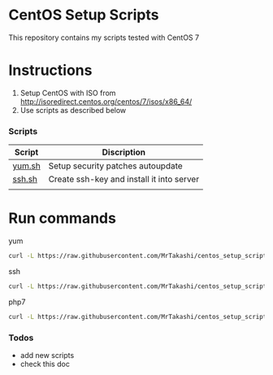 # CentOS Setup Scripts

This repository contains my scripts tested with CentOS 7

# Instructions

1. Setup CentOS with ISO from http://isoredirect.centos.org/centos/7/isos/x86_64/
2. Use scripts as described below

### Scripts

| Script | Discription |
| ------ | ------ |
| [yum.sh](https://github.com/MrTakashi/centos_setup_scripts/blob/master/yum.sh) | Setup security patches autoupdate
| [ssh.sh](https://github.com/MrTakashi/centos_setup_scripts/blob/master/ssh.sh) | Create ssh-key and install it into server 
| []() |  |


# Run commands

yum
```sh
curl -L https://raw.githubusercontent.com/MrTakashi/centos_setup_scripts/master/yum.sh | sh
```
ssh
```sh
curl -L https://raw.githubusercontent.com/MrTakashi/centos_setup_scripts/master/ssh.sh | sh
```
php7
```sh
curl -L https://raw.githubusercontent.com/MrTakashi/centos_setup_scripts/master/php7.sh | sh
```

### Todos

 - add new scripts
 - check this doc
